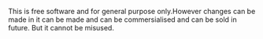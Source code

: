 This is free software  and for general purpose only.However changes can be made in it can be made and can be commersialised and can be sold in future.
But it cannot be misused.

